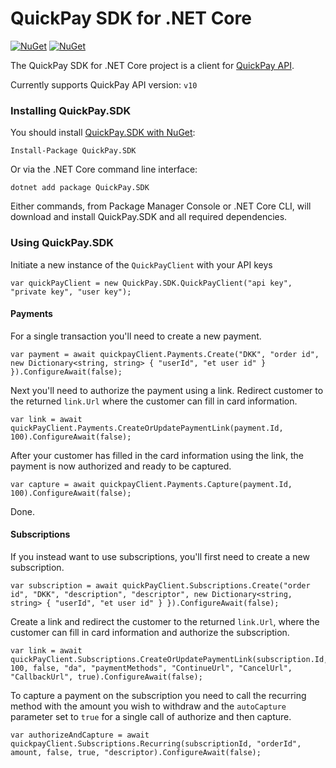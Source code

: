QuickPay SDK for .NET Core
======================
[![NuGet](https://img.shields.io/nuget/dt/QuickPay.SDK.svg)](https://www.nuget.org/packages/QuickPay.SDK) [![NuGet](https://img.shields.io/nuget/vpre/QuickPay.SDK.svg)](https://www.nuget.org/packages/QuickPay.SDK)

The QuickPay SDK for .NET Core project is a client for [QuickPay API](https://learn.quickpay.net/tech-talk/api). 

Currently supports QuickPay API version: `v10`

### Installing QuickPay.SDK

You should install [QuickPay.SDK with NuGet](https://www.nuget.org/packages/QuickPay.SDK):

    Install-Package QuickPay.SDK
    
Or via the .NET Core command line interface:

    dotnet add package QuickPay.SDK

Either commands, from Package Manager Console or .NET Core CLI, will download and install QuickPay.SDK and all required dependencies.

### Using QuickPay.SDK

Initiate a new instance of the `QuickPayClient` with your API keys

    var quickPayClient = new QuickPay.SDK.QuickPayClient("api key", "private key", "user key");

#### Payments

For a single transaction you'll need to create a new payment.

	var payment = await quickpayClient.Payments.Create("DKK", "order id", new Dictionary<string, string> { "userId", "et user id" } }).ConfigureAwait(false);

Next you'll need to authorize the payment using a link. Redirect customer to the returned `link.Url` where the customer can fill in card information.

    var link = await quickPayClient.Payments.CreateOrUpdatePaymentLink(payment.Id, 100).ConfigureAwait(false);

After your customer has filled in the card information using the link, the payment is now authorized and ready to be captured.

    var capture = await quickpayClient.Payments.Capture(payment.Id, 100).ConfigureAwait(false);

Done.

#### Subscriptions

If you instead want to use subscriptions, you'll first need to create a new subscription.

    var subscription = await quickPayClient.Subscriptions.Create("order id", "DKK", "description", "descriptor", new Dictionary<string, string> { "userId", "et user id" } }).ConfigureAwait(false);

Create a link and redirect the customer to the returned `link.Url`, where the customer can fill in card information and authorize the subscription.

    var link = await quickPayClient.Subscriptions.CreateOrUpdatePaymentLink(subscription.Id, 100, false, "da", "paymentMethods", "ContinueUrl", "CancelUrl", "CallbackUrl", true).ConfigureAwait(false);

To capture a payment on the subscription you need to call the recurring method with the amount you wish to withdraw and the `autoCapture` parameter set to `true` for a single call of authorize and then capture.

    var authorizeAndCapture = await quickpayClient.Subscriptions.Recurring(subscriptionId, "orderId", amount, false, true, "descriptor).ConfigureAwait(false);
